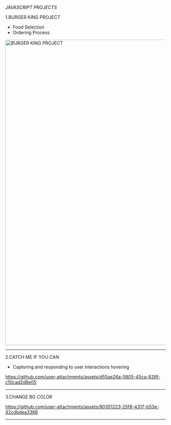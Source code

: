 *JAVASCRIPT PROJECTS*

1.BURGER KING PROJECT
- Food Selection
- Ordering Process

<img width="959" alt="BURGER KING PROJECT" src="https://github.com/user-attachments/assets/f76de418-6e0d-4857-a176-b443d00f8223" />

--------------------------

2.CATCH ME IF YOU CAN
- Capturing and responding to user interactions hovering

https://github.com/user-attachments/assets/d55ae26a-5805-45ca-826f-c10cad2d8e05

-----------------------

3.CHANGE BG COLOR

https://github.com/user-attachments/assets/80351223-25f8-4317-b53e-42cdbdea3366

----------------------
